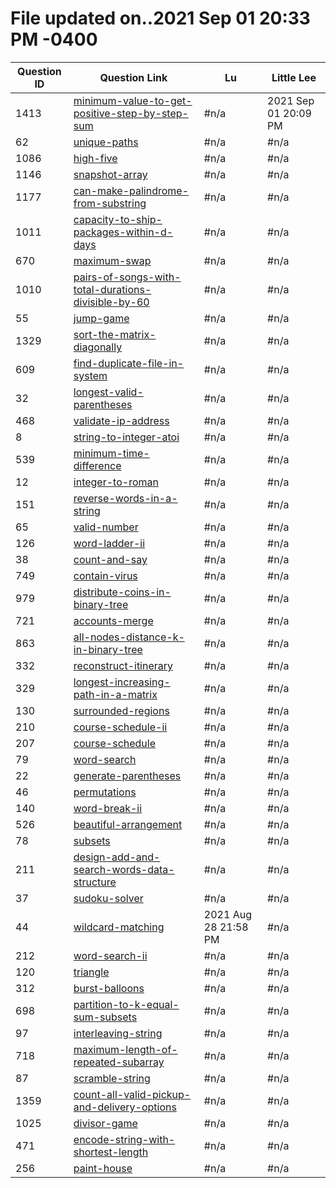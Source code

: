 # File updated on..2021 Sep 01 20:33 PM -0400

|Question ID|Question Link|Lu|Little Lee|
|-|-|-|-|
|1413|[minimum-value-to-get-positive-step-by-step-sum](https://leetcode.com/problems/minimum-value-to-get-positive-step-by-step-sum)|#n/a|2021 Sep 01 20:09 PM|
|62|[unique-paths](https://leetcode.com/problems/unique-paths)|#n/a|#n/a|
|1086|[high-five](https://leetcode.com/problems/high-five)|#n/a|#n/a|
|1146|[snapshot-array](https://leetcode.com/problems/snapshot-array)|#n/a|#n/a|
|1177|[can-make-palindrome-from-substring](https://leetcode.com/problems/can-make-palindrome-from-substring)|#n/a|#n/a|
|1011|[capacity-to-ship-packages-within-d-days](https://leetcode.com/problems/capacity-to-ship-packages-within-d-days)|#n/a|#n/a|
|670|[maximum-swap](https://leetcode.com/problems/maximum-swap)|#n/a|#n/a|
|1010|[pairs-of-songs-with-total-durations-divisible-by-60](https://leetcode.com/problems/pairs-of-songs-with-total-durations-divisible-by-60)|#n/a|#n/a|
|55|[jump-game](https://leetcode.com/problems/jump-game)|#n/a|#n/a|
|1329|[sort-the-matrix-diagonally](https://leetcode.com/problems/sort-the-matrix-diagonally)|#n/a|#n/a|
|609|[find-duplicate-file-in-system](https://leetcode.com/problems/find-duplicate-file-in-system)|#n/a|#n/a|
|32|[longest-valid-parentheses](https://leetcode.com/problems/longest-valid-parentheses)|#n/a|#n/a|
|468|[validate-ip-address](https://leetcode.com/problems/validate-ip-address)|#n/a|#n/a|
|8|[string-to-integer-atoi](https://leetcode.com/problems/string-to-integer-atoi)|#n/a|#n/a|
|539|[minimum-time-difference](https://leetcode.com/problems/minimum-time-difference)|#n/a|#n/a|
|12|[integer-to-roman](https://leetcode.com/problems/integer-to-roman)|#n/a|#n/a|
|151|[reverse-words-in-a-string](https://leetcode.com/problems/reverse-words-in-a-string)|#n/a|#n/a|
|65|[valid-number](https://leetcode.com/problems/valid-number)|#n/a|#n/a|
|126|[word-ladder-ii](https://leetcode.com/problems/word-ladder-ii)|#n/a|#n/a|
|38|[count-and-say](https://leetcode.com/problems/count-and-say)|#n/a|#n/a|
|749|[contain-virus](https://leetcode.com/problems/contain-virus)|#n/a|#n/a|
|979|[distribute-coins-in-binary-tree](https://leetcode.com/problems/distribute-coins-in-binary-tree)|#n/a|#n/a|
|721|[accounts-merge](https://leetcode.com/problems/accounts-merge)|#n/a|#n/a|
|863|[all-nodes-distance-k-in-binary-tree](https://leetcode.com/problems/all-nodes-distance-k-in-binary-tree)|#n/a|#n/a|
|332|[reconstruct-itinerary](https://leetcode.com/problems/reconstruct-itinerary)|#n/a|#n/a|
|329|[longest-increasing-path-in-a-matrix](https://leetcode.com/problems/longest-increasing-path-in-a-matrix)|#n/a|#n/a|
|130|[surrounded-regions](https://leetcode.com/problems/surrounded-regions)|#n/a|#n/a|
|210|[course-schedule-ii](https://leetcode.com/problems/course-schedule-ii)|#n/a|#n/a|
|207|[course-schedule](https://leetcode.com/problems/course-schedule)|#n/a|#n/a|
|79|[word-search](https://leetcode.com/problems/word-search)|#n/a|#n/a|
|22|[generate-parentheses](https://leetcode.com/problems/generate-parentheses)|#n/a|#n/a|
|46|[permutations](https://leetcode.com/problems/permutations)|#n/a|#n/a|
|140|[word-break-ii](https://leetcode.com/problems/word-break-ii)|#n/a|#n/a|
|526|[beautiful-arrangement](https://leetcode.com/problems/beautiful-arrangement)|#n/a|#n/a|
|78|[subsets](https://leetcode.com/problems/subsets)|#n/a|#n/a|
|211|[design-add-and-search-words-data-structure](https://leetcode.com/problems/design-add-and-search-words-data-structure)|#n/a|#n/a|
|37|[sudoku-solver](https://leetcode.com/problems/sudoku-solver)|#n/a|#n/a|
|44|[wildcard-matching](https://leetcode.com/problems/wildcard-matching)|2021 Aug 28 21:58 PM|#n/a|
|212|[word-search-ii](https://leetcode.com/problems/word-search-ii)|#n/a|#n/a|
|120|[triangle](https://leetcode.com/problems/triangle)|#n/a|#n/a|
|312|[burst-balloons](https://leetcode.com/problems/burst-balloons)|#n/a|#n/a|
|698|[partition-to-k-equal-sum-subsets](https://leetcode.com/problems/partition-to-k-equal-sum-subsets)|#n/a|#n/a|
|97|[interleaving-string](https://leetcode.com/problems/interleaving-string)|#n/a|#n/a|
|718|[maximum-length-of-repeated-subarray](https://leetcode.com/problems/maximum-length-of-repeated-subarray)|#n/a|#n/a|
|87|[scramble-string](https://leetcode.com/problems/scramble-string)|#n/a|#n/a|
|1359|[count-all-valid-pickup-and-delivery-options](https://leetcode.com/problems/count-all-valid-pickup-and-delivery-options)|#n/a|#n/a|
|1025|[divisor-game](https://leetcode.com/problems/divisor-game)|#n/a|#n/a|
|471|[encode-string-with-shortest-length](https://leetcode.com/problems/encode-string-with-shortest-length)|#n/a|#n/a|
|256|[paint-house](https://leetcode.com/problems/paint-house)|#n/a|#n/a|
